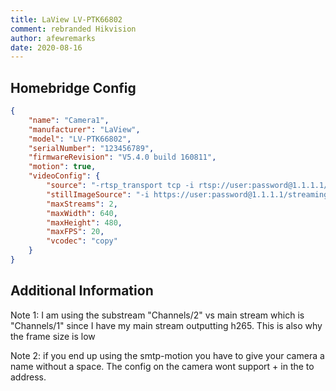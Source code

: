 ```yaml
---
title: LaView LV-PTK66802
comment: rebranded Hikvision
author: afewremarks
date: 2020-08-16
---
```

## Homebridge Config

```json
{
    "name": "Camera1",
    "manufacturer": "LaView",
    "model": "LV-PTK66802",
    "serialNumber": "123456789",
    "firmwareRevision": "V5.4.0 build 160811",
    "motion": true,
    "videoConfig": {
        "source": "-rtsp_transport tcp -i rtsp://user:password@1.1.1.1/Streaming/Channels/2",
        "stillImageSource": "-i https://user:password@1.1.1.1/streaming/channels/1/picture",
        "maxStreams": 2,
        "maxWidth": 640,
        "maxHeight": 480,
        "maxFPS": 20,
        "vcodec": "copy"
    }
}
```

## Additional Information

Note 1: I am using the substream "Channels/2" vs main stream which is "Channels/1" since I have my main stream outputting h265. This is also why the frame size is low

Note 2: if you end up using the smtp-motion you have to give your camera a name without a space. The config on the camera wont support + in the to address.
